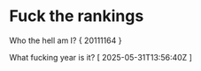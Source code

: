 # Fuck the rankings

Who the hell am I?
{ 20111164 }

What fucking year is it?
[ 2025-05-31T13:56:40Z ]

